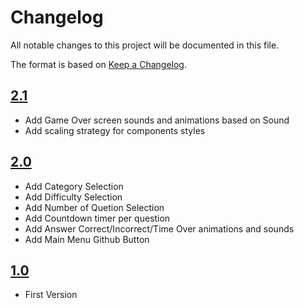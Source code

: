 # Changelog
All notable changes to this project will be documented in this file.

The format is based on [Keep a Changelog](http://keepachangelog.com/en/1.0.0/).

## [2.1](../../releases/tag/v2.1)
- Add Game Over screen sounds and animations based on Sound
- Add scaling strategy for components styles

## [2.0](../../releases/tag/v2.0)
- Add Category Selection
- Add Difficulty Selection
- Add Number of Quetion Selection
- Add Countdown timer per question
- Add Answer Correct/Incorrect/Time Over animations and sounds
- Add Main Menu Github Button

## [1.0](../../releases/tag/v1.0)
- First Version

